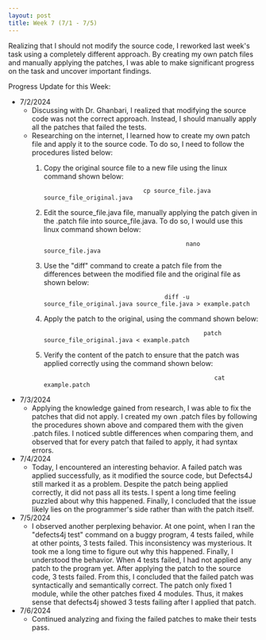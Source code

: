 ```yaml
---
layout: post
title: Week 7 (7/1 - 7/5)
---
```


Realizing that I should not modify the source code, I reworked last week's task using a completely different approach. By creating my own patch files and manually applying the patches, I was able to make significant progress on the task and uncover important findings.

Progress Update for this Week:

  - 7/2/2024
      - Discussing with Dr. Ghanbari, I realized that modifying the source code was not the correct approach.  Instead, I should manually apply all the patches that failed the tests.
      - Researching on the internet, I learned how to create my own patch file and apply it to the source code.  To do so, I need to follow the procedures listed below:
          1. Copy the original source file to a new file using the linux command shown below:
          
                                             cp source_file.java source_file_original.java
          2. Edit the source_file.java file, manually applying the patch given in the .patch file into source_file.java.  To do so, I would use this linux command shown below:
   
                                                         nano source_file.java
          3. Use the "diff" command to create a patch file from the differences between the modified file and the original file as shown below:
   
                                                   diff -u source_file_original.java source_file.java > example.patch
          4. Apply the patch to the original, using the command shown below:
   
                                                              patch source_file_original.java < example.patch
          5. Verify the content of the patch to ensure that the patch was applied correctly using the command shown below:

                                                                 cat example.patch
             
  - 7/3/2024
      - Applying the knowledge gained from research, I was able to fix the patches that did not apply. I created my own .patch files by following the procedures shown above and compared them with the given .patch files. I noticed subtle differences when comparing them, and observed that for every patch that failed to apply, it had syntax errors. 
  - 7/4/2024
      - Today, I encountered an interesting behavior. A failed patch was applied successfully, as it modified the source code, but Defects4J still marked it as a problem. Despite the patch being applied correctly, it did not pass all its tests. I spent a long time feeling puzzled about why this happened.  Finally, I concluded that the issue likely lies on the programmer's side rather than with the patch itself. 
  - 7/5/2024
      - I observed another perplexing behavior.  At one point, when I ran the "defects4j test" command on a buggy program, 4 tests failed, while at other points, 3 tests failed. This inconsistency was mysterious.  It took me a long time to figure out why this happened. Finally, I understood the behavior.  When 4 tests failed, I had not applied any patch to the program yet. After applying the patch to the source code, 3 tests failed.  From this, I concluded that the failed patch was syntactically and semantically correct. The patch only fixed 1 module, while the other patches fixed 4 modules. Thus, it makes sense that defects4j showed 3 tests failing after I applied that patch. 
  - 7/6/2024
      - Continued analyzing and fixing the failed patches to make their tests pass.

